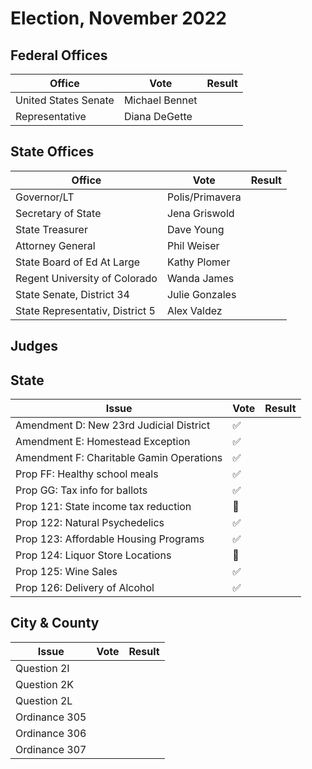 # Election, November 2022

## Federal Offices

| Office | Vote | Result |
|--------|------|--------|
| United States Senate | Michael Bennet | |
| Representative | Diana DeGette | |

## State Offices

| Office | Vote | Result |
|--------|------|--------|
| Governor/LT | Polis/Primavera | |
| Secretary of State | Jena Griswold | |
| State Treasurer | Dave Young | |
| Attorney General | Phil Weiser | |
| State Board of Ed At Large | Kathy Plomer | |
| Regent University of Colorado | Wanda James | |
| State Senate, District 34 | Julie Gonzales | |
| State Representativ, District 5 | Alex Valdez | |

## Judges



## State

| Issue | Vote | Result |
|-------|------|--------|
| Amendment D: New 23rd Judicial District | :white_check_mark: | |
| Amendment E: Homestead Exception | :white_check_mark: | |
| Amendment F: Charitable Gamin Operations | :white_check_mark: | |
| Prop FF: Healthy school meals | :white_check_mark: | |
| Prop GG: Tax info for ballots | :white_check_mark: | |
| Prop 121: State income tax reduction |  :no_entry_sign: | |
| Prop 122: Natural Psychedelics | :white_check_mark: | |
| Prop 123: Affordable Housing Programs | :white_check_mark: | |
| Prop 124: Liquor Store Locations | :no_entry_sign: | |
| Prop 125: Wine Sales | :white_check_mark: | |
| Prop 126: Delivery of Alcohol | :white_check_mark: | |

## City & County

| Issue | Vote | Result |
|-------|------|--------|
| Question 2I | | |
| Question 2K | | |
| Question 2L | | |
| Ordinance 305 | | |
| Ordinance 306 | | |
| Ordinance 307 | | |

